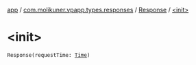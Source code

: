 [app](../../index.md) / [com.molikuner.vpapp.types.responses](../index.md) / [Response](index.md) / [&lt;init&gt;](./-init-.md)

# &lt;init&gt;

`Response(requestTime: `[`Time`](../../com.molikuner.types/-time/index.md)`)`
